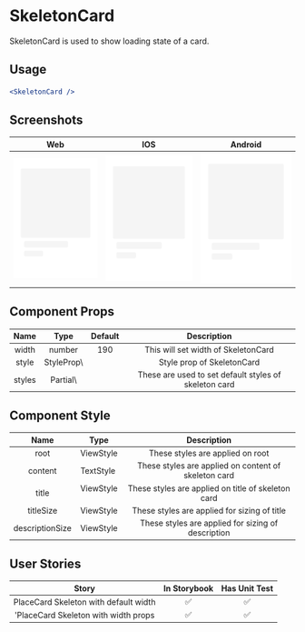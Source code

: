 # SkeletonCard

SkeletonCard is used to show loading state of a card.

## Usage

```jsx
<SkeletonCard />
```

## Screenshots

|                                    Web                                    |                                     IOS                                    |                                     Android                                    |
| :-----------------------------------------------------------------------: | :------------------------------------------------------------------------: | :----------------------------------------------------------------------------: |
| <img src="./screenshots/SkeletonCard-web.png" alt="drawing" width="180"/> | <img src="./screenshots/SkeletonCard-ios.png" alt="drawing" width="190" /> | <img src="./screenshots/SkeletonCard-android.png" alt="drawing" width="190" /> |

## Component Props

|  Name  |              Type             | Default |                      Description                      |
| :----: | :---------------------------: | :-----: | :---------------------------------------------------: |
|  width |             number            |   190   |          This will set width of SkeletonCard          |
|  style |     StyleProp\\<ViewStyle>    |         |               Style prop of SkeletonCard              |
| styles | Partial\\<SkeletonCardStyles> |         | These are used to set default styles of skeleton card |

## Component Style

|       Name      |     Type    |                      Description                     |
| :-------------: | :---------: | :--------------------------------------------------: |
|       root      |  ViewStyle  |           These styles are applied on root           |
|     content     | TextStyle ️ | These styles are applied on content of skeleton card |
|      title      | ViewStyle ️ |  These styles are applied on title of skeleton card  |
|    titleSize    |  ViewStyle  |     These styles are applied for sizing of title     |
| descriptionSize |  ViewStyle  |  These styles are applied for sizing of description  |

## User Stories

|                 Story                 | In Storybook | Has Unit Test |
| :-----------------------------------: | :----------: | :-----------: |
| PlaceCard Skeleton with default width |       ✅      |       ✅       |
|  'PlaceCard Skeleton with width props |       ✅      |       ✅       |
